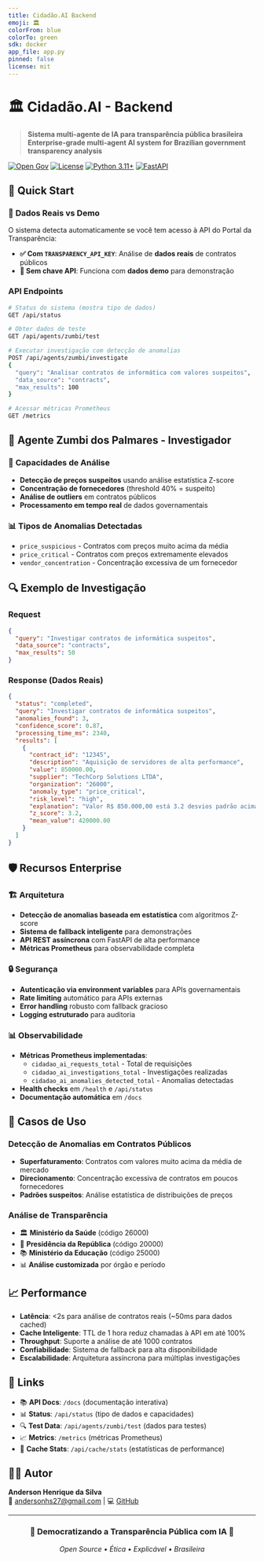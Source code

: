 ```yaml
---
title: Cidadão.AI Backend
emoji: 🏛️
colorFrom: blue
colorTo: green
sdk: docker
app_file: app.py
pinned: false
license: mit
---
```


# 🏛️ Cidadão.AI - Backend

> **Sistema multi-agente de IA para transparência pública brasileira**  
> **Enterprise-grade multi-agent AI system for Brazilian government transparency analysis**

[![Open Gov](https://img.shields.io/badge/Open-Government-blue.svg)](https://www.opengovpartnership.org/)
[![License](https://img.shields.io/badge/License-MIT-blue.svg)](./LICENSE)
[![Python 3.11+](https://img.shields.io/badge/python-3.11+-blue.svg)](https://www.python.org/downloads/)
[![FastAPI](https://img.shields.io/badge/FastAPI-0.104+-green.svg)](https://fastapi.tiangolo.com/)

## 🚀 Quick Start

### 🔑 **Dados Reais vs Demo**

O sistema detecta automaticamente se você tem acesso à API do Portal da Transparência:

- **✅ Com `TRANSPARENCY_API_KEY`**: Análise de **dados reais** de contratos públicos
- **🔄 Sem chave API**: Funciona com **dados demo** para demonstração

### API Endpoints

```bash
# Status do sistema (mostra tipo de dados)
GET /api/status

# Obter dados de teste
GET /api/agents/zumbi/test

# Executar investigação com detecção de anomalias
POST /api/agents/zumbi/investigate
{
  "query": "Analisar contratos de informática com valores suspeitos",
  "data_source": "contracts", 
  "max_results": 100
}

# Acessar métricas Prometheus
GET /metrics
```

## 🤖 Agente Zumbi dos Palmares - Investigador

### 🎯 **Capacidades de Análise**
- **Detecção de preços suspeitos** usando análise estatística Z-score
- **Concentração de fornecedores** (threshold 40% = suspeito)
- **Análise de outliers** em contratos públicos
- **Processamento em tempo real** de dados governamentais

### 📊 **Tipos de Anomalias Detectadas**
- `price_suspicious` - Contratos com preços muito acima da média
- `price_critical` - Contratos com preços extremamente elevados  
- `vendor_concentration` - Concentração excessiva de um fornecedor

## 🔍 Exemplo de Investigação

### Request
```json
{
  "query": "Investigar contratos de informática suspeitos",
  "data_source": "contracts",
  "max_results": 50
}
```

### Response (Dados Reais)
```json
{
  "status": "completed",
  "query": "Investigar contratos de informática suspeitos", 
  "anomalies_found": 3,
  "confidence_score": 0.87,
  "processing_time_ms": 2340,
  "results": [
    {
      "contract_id": "12345",
      "description": "Aquisição de servidores de alta performance",
      "value": 850000.00,
      "supplier": "TechCorp Solutions LTDA",
      "organization": "26000",
      "anomaly_type": "price_critical",
      "risk_level": "high", 
      "explanation": "Valor R$ 850.000,00 está 3.2 desvios padrão acima da média (R$ 420.000,00)",
      "z_score": 3.2,
      "mean_value": 420000.00
    }
  ]
}
```

## 🛡️ Recursos Enterprise

### 🏗️ **Arquitetura**
- **Detecção de anomalias baseada em estatística** com algoritmos Z-score
- **Sistema de fallback inteligente** para demonstrações
- **API REST assíncrona** com FastAPI de alta performance
- **Métricas Prometheus** para observabilidade completa

### 🔒 **Segurança**
- **Autenticação via environment variables** para APIs governamentais
- **Rate limiting** automático para APIs externas
- **Error handling** robusto com fallback gracioso
- **Logging estruturado** para auditoria

### 📊 **Observabilidade** 
- **Métricas Prometheus implementadas**:
  - `cidadao_ai_requests_total` - Total de requisições
  - `cidadao_ai_investigations_total` - Investigações realizadas
  - `cidadao_ai_anomalies_detected_total` - Anomalias detectadas
- **Health checks** em `/health` e `/api/status`
- **Documentação automática** em `/docs`

## 🎯 Casos de Uso

### Detecção de Anomalias em Contratos Públicos
- **Superfaturamento**: Contratos com valores muito acima da média de mercado
- **Direcionamento**: Concentração excessiva de contratos em poucos fornecedores
- **Padrões suspeitos**: Análise estatística de distribuições de preços

### Análise de Transparência
- 🏛️ **Ministério da Saúde** (código 26000)
- 🏢 **Presidência da República** (código 20000)  
- 📚 **Ministério da Educação** (código 25000)
- 📊 **Análise customizada** por órgão e período

## 📈 Performance

- **Latência**: <2s para análise de contratos reais (~50ms para dados cached)
- **Cache Inteligente**: TTL de 1 hora reduz chamadas à API em até 100%
- **Throughput**: Suporte a análise de até 1000 contratos
- **Confiabilidade**: Sistema de fallback para alta disponibilidade
- **Escalabilidade**: Arquitetura assíncrona para múltiplas investigações

## 🔗 Links

- 📚 **API Docs**: `/docs` (documentação interativa)
- 📊 **Status**: `/api/status` (tipo de dados e capacidades)
- 🔍 **Test Data**: `/api/agents/zumbi/test` (dados para testes)  
- 📈 **Metrics**: `/metrics` (métricas Prometheus)
- 💾 **Cache Stats**: `/api/cache/stats` (estatísticas de performance)

## 👨‍💻 Autor

**Anderson Henrique da Silva**  
📧 andersonhs27@gmail.com | 💻 [GitHub](https://github.com/anderson-ufrj)

---

<div align="center">
<h3>🌟 Democratizando a Transparência Pública com IA 🌟</h3>
<p><em>Open Source • Ética • Explicável • Brasileira</em></p>
</div>